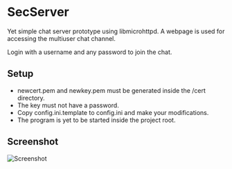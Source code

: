 # SecServer
Yet simple chat server prototype using libmicrohttpd. A webpage is used for accessing the multiuser chat channel.

Login with a username and any password to join the chat.

## Setup
- newcert.pem and newkey.pem must be generated inside the /cert directory.
- The key must not have a password.
- Copy config.ini.template to config.ini and make your modifications.
- The program is yet to be started inside the project root.

## Screenshot
![Screenshot](http://www.icetruck.de/0/pics/SecServer.png)
